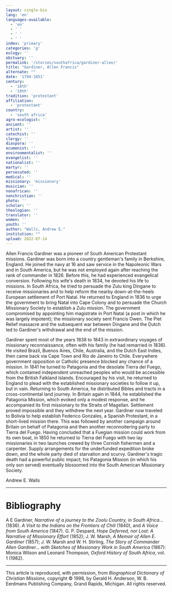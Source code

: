 ```yaml
---
layout: single-bio
lang: 'en'
languages-available:
  - 'en'
  - ' '
  - ' '
  - ' '
index: 'primary'
categories: 'g'
eulogy: ''
obituary: ''
permalink: '/stories/southafrica/gardiner-allen/'
title: "Gardiner, Allen Francis"
alternate: ""
date: '1794-1851'
century:
  - '18th'
  - '19th'
tradition: 'protestant'
affiliation:
  - 'protestant'
country:
  - 'south africa'
agro-ecologist: ''
ancient: ''
artist: ''
catechist: ''
clergy: ''
diaspora: ''
ecumenist: ''
environmentalist: ''
evangelist: ''
nationalist: ''
martyr: ''
persecuted: ''
medical: ''
missionary: 'missionary'
musician: ''
nonafrican: ''
nonchristian: ''
photo: ''
scholar: ''
theologian: ''
translator: ''
women: ''
youth: ''
author: "Walls, Andrew E."
institution: ""
upload: 2022-07-14
---
```


Allen Francis Gardiner was a pioneer of South American Protestant missions. Gardiner was born into a country gentleman's family in Berkshire, England. He joined the navy at 16 and saw service in the Napoleonic Wars and in South America, but he was not employed again after reaching the rank of commander in 1826. Before this, he had experienced evangelical conversion. Following his wife's death in 1834, he devoted his life to missions. In South Africa, he tried to persuade the Zulu king Dingane to receive missionaries and to help reform the nearby down-at-the-heels European settlement of Port Natal. He returned to England in 1836 to urge the government to bring Natal into Cape Colony and to persuade the Church Missionary Society to establish a Zulu mission. The government compromised by appointing him magistrate in Port Natal (a post in which he was largely impotent); the missionary society sent Francis Owen. The Piet Relief massacre and the subsequent war between Dingane and the Dutch led to Gardiner's withdrawal and the end of the mission.

Gardiner spent most of the years 1838 to 1843 in extraordinary voyages of missionary reconnaissance, often with his family (he had remarried in 1836). He visited Brazil, Buenos Aires, Chile, Australia, and the Dutch East Indies, then came back via Cape Town and Rio de Janeiro to Chile. Everywhere government opposition or Catholic presence blocked any chance of a mission. In 1841 he turned to Patagonia and the desolate Tierra del Fuego, which contained independent unreached peoples who would be accessible from the British Falkland Islands. Encouraged by his visit, he returned to England to plead with the established missionary societies to follow it up, but in vain. Returning to South America, he distributed Bibles and tracts in a cross-continental land journey. In Britain again in 1844, he established the Patagonia Mission, which evoked only a modest response, and he accompanied its first missionary to the Straits of Magellan. Settlement proved impossible and they withdrew the next year. Gardiner now traveled to Bolivia to help establish Federico Gonzales, a Spanish Protestant, in a short-lived mission there. This was followed by another campaign around Britain on behalf of Patagonia and then another reconnoitering party to Tierra del Fuego. Having concluded that a Fuegian mission could work from its own boat, in 1850 he returned to Tierra del Fuego with two lay missionaries in two launches crewed by three Cornish fishermen and a carpenter. Supply arrangements for the underfunded expedition broke down, and the whole party died of starvation and scurvy. Gardiner's tragic death had a powerful public impact; his Patagonia Mission (in which his only son served) eventually blossomed into the South American Missionary Society.

Andrew E. Walls

---

# Bibliography

A E Gardiner, *Narrative of a journey to the Zoolu Country, in South Africa…* (1836). *A Visit to the Indians on the Frontiers of Chili* (1840), and *A Voice from South America* (1847). G. P. Despard, *Hope Deferred, nor Lost: A Narrative of Missionary Effort* (1852); J. W. Marsh, *A Memoir of Allen E. Gardiner* (1857); J. W. Marsh and W. H. Stirling, *The Story of Commander Allen Gardiner... with Sketches of Missionary Work in South America* (1867): Monica Wilson and Leonard Thompson, *Oxford History of South Africa*, vol. 1 (1982).

---

This article is reproduced, with permission, from *Biographical Dictionary of Christian Missions*, copyright © 1998, by Gerald H. Anderson, W. B. Eerdmans Publishing Company, Grand Rapids, Michigan. All rights reserved.

